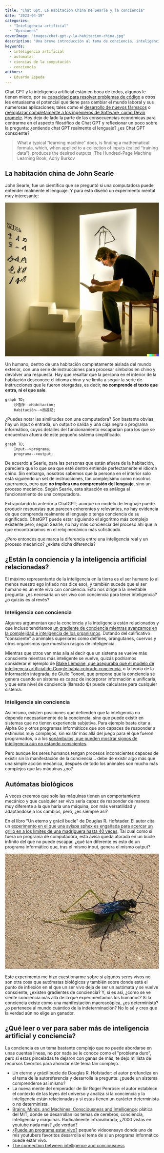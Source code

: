 ```yaml
---
title: "Chat Gpt, La Habitacion China De Searle y la conciencia"
date: "2023-04-19"
categories: 
  - "Inteligencia artificial"
  - "Opiniones"
coverImage: "images/chat-gpt-y-la-habitacion-china.jpg"
description: "Una breve introducción al tema de conciencia, inteligencia artifcial, chatGPT y la habitación china de John Searle"
keywords:
  - inteligencia artificial
  - automatas
  - ciencias de la computación
  - conciencia
authors:
  - Eduardo Zepeda
---
```


Chat GPT y la inteligencia artificial están en boca de todos, algunos le tienen miedo, por su [capacidad para resolver problemas de código](/es/pongo-a-prueba-a-chatgpt-con-desafios-de-codigo-de-codewars/) a otros les entusiasma el potencial que tiene para cambiar el mundo laboral y sus numerosas aplicaciones; tales como el [desarrollo de nuevos fármacos](/es/inteligencia-artificial-y-diseno-de-farmacos-y-medicamentos-para-desarrolladores/) o [reemplazar completamente a los ingenieros de Software, como Devin promete](/es/devin-de-cognition-labs-la-inteligencia-artificial-que-quiere-reemplazar-a-los-programadores/). Hoy dejo de lado la parte de las consecuencias económicas para centrarme en el aspecto filosófico de Chat GPT y reflexionar un poco sobre la pregunta: ¿entiende chat GPT realmente el lenguaje? ¿es Chat GPT consciente?

>What a typical “learning machine” does, is finding a mathematical formula, which, when applied to a collection of inputs (called “training data”), produces the desired outputs -The Hundred-Page Machine Learning Book, Adriy Burkov

## La habitación china de John Searle

John Searle, fue un científico que se preguntó si una computadora puede entender realmente el lenguaje. Y para esto diseñó un experimento mental muy interesante:

![](images/la-habitacion-china-de-searle.jpg "Imagen de la habitación china de Searle generada con Dall-E")

Un humano, dentro de una habitación completamente aislada del mundo exterior, con una serie de instrucciones para procesar símbolos en chino y devolver una respuesta. Hay que resaltar que la persona en el interior de la habitación desconoce el idioma chino y se limita a seguir la serie de instrucciones que le fueron otorgadas, es decir, **no comprende el texto que entra, ni el que sale**.

``` mermaid
graph TD;
    沙悟淨-->Habitación;
    Habitación-->西遊記;
```

¿Puedes notar las similitudes con una computadora? Son bastante obvias; hay un input o entrada, un output o salida y una caja negra o programa informático, cuyos detalles del funcionamiento escaparían para los que se encuentran afuera de este pequeño sistema simplificado.

``` mermaid
graph TD;
    Input-->programa;
    programa-->output;
```

De acuerdo a Searle, para las personas que están afuera de la habitación, pareciera que lo que sea que esté dentro entiende perfectamente el idioma chino. Sin embargo, nosotros sabemos que la persona en el interior solo está siguiendo un set de instrucciones, tan complejísimo como nosotros querramos, pero que **no implica una comprensión del lenguaje**, sino un proceso mecánico. Según Searle, esta situación es análoga al funcionamiento de una computadora.

Extrapolando lo anterior a ChatGPT; aunque un modelo de lenguaje puede producir respuestas que parecen coherentes y relevantes, no hay evidencia de que comprenda realmente el lenguaje o tenga conciencia de su significado. ChatGPT puede estar siguiendo el algoritmo más complejo existente pero, según Searle, no hay más conciencia del proceso ahí que la que encontrariamos en el reloj mecánico más sofisticado. 

¿Pero entonces que marca la diferencia entre una inteligencia real y un proceso mecánico? ¿existe dicha diferencia?

## ¿Están la conciencia y la inteligencia artificial relacionadas?

El máximo representante de la inteligencia en la tierra es el ser humano (o al menos nuestro ego inflado nos dice eso), y también sucede que el ser humano es un ente vivo con conciencia. Esto nos dirige a la inevitable pregunta: ¿es necesaria un ser vivo con conciencia para tener inteligencia? ¿o quizás es al revés?

### Inteligencia con conciencia

Algunos argumentan que la conciencia y la inteligencia están relacionados y que incluso tendriamos [un gradiente de conciencia mientras avanzamos en la complejidad e inteligencia de los organismos](http://writing.rochester.edu/celebrating/2017/NAShonorable.pdf). Dotando del calificativo "consciente" a animales superiores como delfines, orangutanes, cuervos y otros organismos que muestran rasgos de inteligencia.

Mientras que otros van más alla al decir que un sistema se vuelve más consciente mientras más inteligente se vuelve, quizás podriamos considerar el ejemplo de [Blake Lemoine, que aseguraba que el modelo de inteligencia artificial de Google había cobrado conciencia](https://www.bbc.com/mundo/noticias-61787944), o la teoría de la información integrada, de Giulio Tononi, que propone que la conciencia se genera cuando un sistema es capaz de incorporar información e unificarla, y que este nivel de conciencia (llamado Φ) puede calcularse para cualquier sistema.

### Inteligencia sin conciencia

Así mismo, existen posiciones que defienden que la inteligencia no depende necesariamente de la conciencia, sino que puede existir en sistemas que no tienen experiencia subjetiva. Para ejemplo basta citar a Alpha Go y otros programas informáticos que son capaces de responder a estímulos muy complejos, sin existir más allá del juego para el que fueron programados, o a los [sonámbulos, que pueden mostrar signos de inteligencia aún no estando conscientes](https://publications.aap.org/pediatrics/article-abstract/111/1/e17/28494/Sleepwalking-and-Sleep-Terrors-in-Prepubertal?redirectedFrom=fulltext).

Pero aunque los seres humanos tengan procesos inconscientes capaces de existir sin la manifestación de la conciencia... debe de existir algo más que una simple acción mecánica, después de todo los animales son mucho más complejos que las máquinas ¿no? 

## Autómatas biológicos

A veces creemos que solo las máquinas tienen un comportamiento mecánico y que cualquier ser vivo sería capaz de responder de manera muy diferente a la que haría una máquina, con más versatilidad y adaptándose a los cambios, pero, ¿es siempre así? 

En el libro "Un eterno y grácil bucle" de Douglas R. Hofstader. El autor cita un [experimento en el que una avispa sphex es engañada para acercar un grillo en a los límites de una madriguera hasta 40 veces](https://jhjeong.mindconnect.cc/Texts/sphex.html). Tal cual como si fuera un programa de computadora, esta avisa queda atorada en un bucle infinito del que no puede escapar, ¿qué tan diferente es esto de un programa informático que, tras el mismo input, genera el mismo output?

![](images/avisa-sphex.jpg "Avispa Sphex del experimento mencionado en el libro Un eterno y grácil bucle")

Este experimento me hizo cuestionarme sobre si algunos seres vivos no son otra cosa que autómatas biológicos y también sobre donde está el punto de inflexión en el que un ser vivo deja de ser un autómata y se vuelve consciente, ¿existen gradientes de conciencia? Y, si es así, ¿como se ve siente conciencia más allá de la que experimentamos los humanos? Si la conciencia existe como una manifestación macroscópica, ¿es determinista? ¿o pertenece al mundo cuántico de la indeterminación? No lo sé y creo que la verdad aún no elige un ganador.

## ¿Qué leer o ver para saber más de inteligencia artificial y conciencia?

La conciencia es un tema bastante complejo que no puede abordarse en unas cuentas lineas, no por nada se le conoce como el "problema duro", pero si estas pinceladas te dejaron con ganas de más, te dejo mi lista de recursos favoritos para ahondar este tema tan complejo.

* Un eterno y grácil bucle de Douglas R. Hofstader: el autor profundiza en el tema de la autoreferencia y desarrolla la pregunta: ¿puede un sistema comprenderse así mismo?
* La nueva mente del emperador de Sir Roger Penrose: el autor establece el contexto de las leyes del universo y analiza si la conciencia y la inteligencia están relacionadas y si estas tienen un carácter determinista o no determinista.
* [Brains, Minds, and Machines: Consciousness and Intelligence](https://infinite.mit.edu/video/brains-minds-and-machines-consciousness-and-intelligence): plática del MIT, donde se desarrollan los temas de cerebros, conciencia, inteligencia y máquinas. Radicalmente infravalorada; ¿7000 vistas en youtube nada más? ¿de verdad?
* [¿Puede un programa estar vivo?](https://www.youtube.com/watch?v=mC_KQC1gtWQ) pequeño videoensayo donde uno de mis youtubers favoritos desarrolla el tema de si un programa informático puede estar vivo.
* [The connection between intelligence and conciousness](http://writing.rochester.edu/celebrating/2017/NAShonorable.pdf)